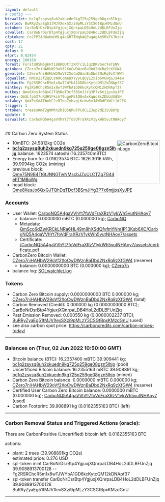 ```yaml
---
layout: default
# config ---
btcwallet: bc1q2zsysq8uh2xkuedn9kg725q259ge08gzn5lhjp
burried: BuRRyZyaEg51tMJVXexSXzi9pMLzY3CSGtBpxKMzdGnU
cctoken: CarBoNrDsrBtp4YgjuxjXQnrpaLDB4HoL2dDLBFUnZjq
ccwallet: CarBoNrDsrBtp4YgjuxjXQnrpaLDB4HoL2dDLBFUnZjq
cfptoken: Co2FP2AdUaKmUMLg4aGRTTNqKAQEwgAgAh5RVFXJhzar
cost: 17
cpty: 21
delay: 0
efprt: 0.02454
energy: 100168
forest: Forst88SM5gkHt18BKQUtTzXRTc1LiqzDKVoocYeTpNV
gctoken: CZero7niHAHbW29oVf2XoCwDWznBaDbd2NxRq9zXfGW4
gcwallet: CZero7niHAHbW29oVf2XoCwDWznBaDbd2NxRq9zXfGW4
logwallet: RMco2JfZqQCsWHCcmeDXYyyCqUyE2xib6V6wgGJs4ew
mintauth: Fg2RSRChcR5m1x8wTJWYbA1GD6kcKytcQM12kDNApf37
mintkey: Fg2RSRChcR5m1x8wTJWYbA1GD6kcKytcQM12kDNApf37
mutkey: Qme8XesJo6QxGJTQhDqTDcf3BSmJiYg3P7x6mjjpsXyJPE
nskey: QmSLfpbX7uRUHVFkihT9ugnPE1Q8vAxKqWo8sZDbUdUdVH
solwkey: QmXPxSdATbobC2zBTnnZmhvgLKcdwRvJAW8dEXWCi1d2EX
trigger: 1
trtoken: treessKmT2gWMhn2hiQ5QMuTPCdCLZ3wpVdE3SUB8Yp
update: 0
usrwallet: CarboNQ5A4gaVVhYt7foVdFraXRzV1ykWh5vutNHAoy7
---
```

<meta charset="utf8"/>
<!-- qm: Qme75N9B4Tt6tJNNGTwNMscbJZuULCTZg7G44ehT1MBoWg-->
## Carbon Zero System Status <span id=time></span>

<div id=console></div>

[1]: https://explorer.solana.com/address/CZero7niHAHbW29oVf2XoCwDWznBaDbd2NxRq9zXfGW4?cluster=devnet
[2]: https://blockchain.com/btc/address/bc1q2zsysq8uh2xkuedn9kg725q259ge08gzn5lhjp
[3]: https://explorer.solana.com/address/CarBoNrDsrBtp4YgjuxjXQnrpaLDB4HoL2dDLBFUnZjq?cluster=devnet
[4]: https://solscan.io/address/BuRRyZyaEg51tMJVXexSXzi9pMLzY3CSGtBpxKMzdGnU/tokens?cluster=devnet
[5]: https://explorer.solana.com/address/CarboNQ5A4gaVVhYt7foVdFraXRzV1ykWh5vutNHAoy7/tokens?cluster=devnet
[6]: https://ipfs.safewatch.xyz/ipns/QmSLfpbX7uRUHVFkihT9ugnPE1Q8vAxKqWo8sZDbUdUdVH/CarboNQ5A4gaVVhYt7foVdFraXRzV1ykWh5vutNHAoy7/assets/certificate.pdf
[7]: https://ipfs.safewatch.xyz/ipfs/QmSco6dZwKRCkLNRa6HL49m8hXSdQfvfmYNm1P13Ksb6XC/CarboNQ5A4gaVVhYt7foVdFraXRzV1ykWh5vutNHAoy7/assets
[7m]: https://ipfs.safewatch.xyz/ipfs/QmSLfpbX7uRUHVFkihT9ugnPE1Q8vAxKqWo8sZDbUdUdVH/CarboNQ5A4gaVVhYt7foVdFraXRzV1ykWh5vutNHAoy7
[8]: https://ipfs.safewatch.xyz/ipfs/QmYiLoLzsvyQmTZcW2XFZXxJDhwVwFF7M7EEtdQx1bZjxd/SOLwatchlet.log
[9]: https://ipfs.safewatch.xyz/ipfs/Qme75N9B4Tt6tJNNGTwNMscbJZuULCTZg7G44ehT1MBoWg/gcmint.htm
[10]: https://ipfs.safewatch.xyz/ipns/Qme8XesJo6QxGJTQhDqTDcf3BSmJiYg3P7x6mjjpsXyJPE/gcmint.htm
[cointraker]: https://www.cointracker.io/wallet/bitcoin?address=bc1q2zsysq8uh2xkuedn9kg725q259ge08gzn5lhjp
[blockchair]: https://blockchair.com/bitcoin/address/bc1q2zsysq8uh2xkuedn9kg725q259ge08gzn5lhjp
[bitref]: https://bitref.com/bc1q2zsysq8uh2xkuedn9kg725q259ge08gzn5lhjp
[btc]: https://explorer.btc.com/btc/address/bc1q2zsysq8uh2xkuedn9kg725q259ge08gzn5lhjp

![CarbonZeroBitcoinLogo](https://PurpleZone.github.io/NFTs/btcz/btc-z.svg)
<style>img[alt=CarbonZeroBitcoinLogo] { width: 140px; float: right }</style>

* 10mBTC: 24.5812kg CO2e
* [__bc1q2zsysq8uh2xkuedn9kg725q259ge08gzn5lhjp__][blockchair] balance: 1623574 satoshi (16.235740mBTC)
* Energy burn for 0.01623574 BTC: 1626.3016 kWh, 39.9094kg CO2e (mining)
* previous block: [Qme75N9B4Tt6tJNNGTwNMscbJZuULCTZg7G44ehT1MBoWg][9]
* head block: [Qme8XesJo6QxGJTQhDqTDcf3BSmJiYg3P7x6mjjpsXyJPE][10]

### Accounts 

* User Wallet: [CarboNQ5A4gaVVhYt7foVdFraXRzV1ykWh5vutNHAoy7][5]
   -   balance: 0.0000000 mBTC (0.000000 kg); [CarboNQ][5]
   -   Metadata: [QmSco6dZwKRCkLNRa6HL49m8hXSdQfvfmYNm1P13Ksb6XC/CarboNQ5A4gaVVhYt7foVdFraXRzV1ykWh5vutNHAoy7/assets][7]
   -   Certificate: [/CarboNQ5A4gaVVhYt7foVdFraXRzV1ykWh5vutNHAoy7/assets/certificate.pdf][6]
* CarbonZero Bitcoin Wallet: [CZero7niHAHbW29oVf2XoCwDWznBaDbd2NxRq9zXfGW4][1] (reserve)
   -   balance: 0.0000000000 BTC (0.000000 kg); [CZero7n][1] 
* balance log: [SOLwatchlet.log][8]

### Tokens

* Carbon Zero Bitcoin supply: 0.0000000000 BTC 0.000000 kg; [CZero7niHAHbW29oVf2XoCwDWznBaDbd2NxRq9zXfGW4][1] (total)
* Carbon Removed (Credit): 0.000000 kg (0.0000000000 BTC); [CarBoNrDsrBtp4YgjuxjXQnrpaLDB4HoL2dDLBFUnZjq][3]
* Past Emission Removed: 0.000550 kg (0.0000002237 BTC); [BuRRyZyaEg51tMJVXexSXzi9pMLzY3CSGtBpxKMzdGnU][4] (used)
* see also carbon spot price: https://carboncredits.com/carbon-prices-today/

________________________________________________________________________
### Balances on (Thur, 02 Jun 2022 10:50:00 GMT)

* Bitcoin balance (BTC): 16.2357400 mBTC 39.909441 kg; [bc1q2zsysq8uh2xkuedn9kg725q259ge08gzn5lhjp][2] (pool)
* Uncertificed Bitcoin balance: 16.2355163 mBTC 39.908891 kg; [bc1q2zsysq8uh2xkuedn9kg725q259ge08gzn5lhjp][2] (mined)
* Carbon Zero Bitcoin balance: 0.0000000 mBTC 0.000000 kg; [CZero7niHAHbW29oVf2XoCwDWznBaDbd2NxRq9zXfGW4][1] (reserve)
* Certified User Carbon Zero Bitcoin balance: 0.0000000 mBTC (0.000000 kg); [CarboNQ5A4gaVVhYt7foVdFraXRzV1ykWh5vutNHAoy7][5] (used)
* Carbon Footprint: 39.908891 kg (0.0162355163 BTC) (left)

________________________________________________________________________
### Carbon Removal Status and Triggered Actions (oracle):


There are CarbonPositive (Uncertified) bitcoin left: 0.0162355163 BTC

actions:

* plant: 2 trees (39.908891kg CO2e)
  <br> estimated price: 0.276 USD
* spl-token mint CarBoNrDsrBtp4YgjuxjXQnrpaLDB4HoL2dDLBFUnZjq 39.9088913700128 -- Fg2RSRChcR5m1x8wTJWYbA1GD6kcKytcQM12kDNApf37
* spl-token transfer CarBoNrDsrBtp4YgjuxjXQnrpaLDB4HoL2dDLBFUnZjq 39.9088913700128 BuRRyZyaEg51tMJVXexSXzi9pMLzY3CSGtBpxKMzdGnU

------------------------------------------------------------------------
<script><!-- Auto refrest -->
 window.setTimeout(_=>{ location.reload(); }, 30_000);
 let now = Date.now();
 let today = new Date(now);
 let ISOdate = today.toISOString();
 let [date,time] = ISOdate.split('T');
 console.log('date:',today)
 document.getElementById('time').innerText = time
</script>

